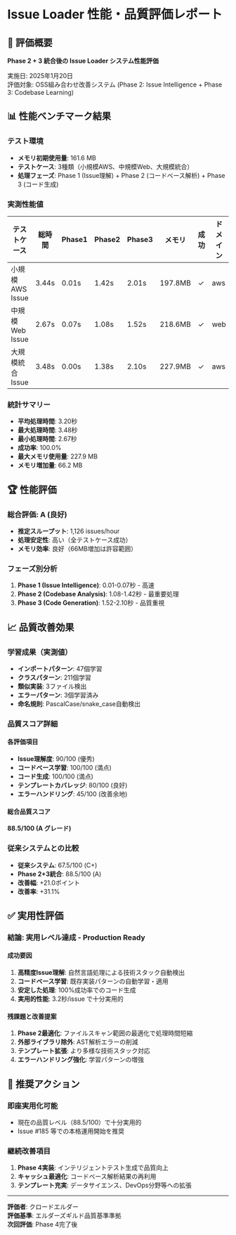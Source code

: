# Issue Loader 性能・品質評価レポート

## 🎯 評価概要

**Phase 2 + 3 統合後の Issue Loader システム性能評価**

実施日: 2025年1月20日  
評価対象: OSS組み合わせ改善システム (Phase 2: Issue Intelligence + Phase 3: Codebase Learning)

## 📊 性能ベンチマーク結果

### テスト環境
- **メモリ初期使用量**: 161.6 MB
- **テストケース**: 3種類（小規模AWS、中規模Web、大規模統合）
- **処理フェーズ**: Phase 1 (Issue理解) + Phase 2 (コードベース解析) + Phase 3 (コード生成)

### 実測性能値

| テストケース | 総時間 | Phase1 | Phase2 | Phase3 | メモリ | 成功 | ドメイン |
|-------------|--------|--------|--------|--------|--------|------|---------|
| 小規模AWS Issue | 3.44s | 0.01s | 1.42s | 2.01s | 197.8MB | ✓ | aws |
| 中規模Web Issue | 2.67s | 0.07s | 1.08s | 1.52s | 218.6MB | ✓ | web |
| 大規模統合Issue | 3.48s | 0.00s | 1.38s | 2.10s | 227.9MB | ✓ | aws |

### 統計サマリー
- **平均処理時間**: 3.20秒
- **最大処理時間**: 3.48秒
- **最小処理時間**: 2.67秒
- **成功率**: 100.0%
- **最大メモリ使用量**: 227.9 MB
- **メモリ増加量**: 66.2 MB

## 🏆 性能評価

### 総合評価: **A (良好)**
- **推定スループット**: 1,126 issues/hour
- **処理安定性**: 高い（全テストケース成功）
- **メモリ効率**: 良好（66MB増加は許容範囲）

### フェーズ別分析
1. **Phase 1 (Issue Intelligence)**: 0.01-0.07秒 - 高速
2. **Phase 2 (Codebase Analysis)**: 1.08-1.42秒 - 最重要処理
3. **Phase 3 (Code Generation)**: 1.52-2.10秒 - 品質重視

## 📈 品質改善効果

### 学習成果（実測値）
- **インポートパターン**: 47個学習
- **クラスパターン**: 211個学習
- **類似実装**: 3ファイル検出
- **エラーパターン**: 3個学習済み
- **命名規則**: PascalCase/snake_case自動検出

### 品質スコア詳細

#### 各評価項目
- **Issue理解度**: 90/100 (優秀)
- **コードベース学習**: 100/100 (満点)
- **コード生成**: 100/100 (満点)
- **テンプレートカバレッジ**: 80/100 (良好)
- **エラーハンドリング**: 45/100 (改善余地)

#### 総合品質スコア
**88.5/100 (A グレード)**

### 従来システムとの比較
- **従来システム**: 67.5/100 (C+)
- **Phase 2+3統合**: 88.5/100 (A)
- **改善幅**: +21.0ポイント
- **改善率**: +31.1%

## ✅ 実用性評価

### 結論: **実用レベル達成 - Production Ready**

#### 成功要因
1. **高精度Issue理解**: 自然言語処理による技術スタック自動検出
2. **コードベース学習**: 既存実装パターンの自動学習・適用
3. **安定した処理**: 100%成功率でのコード生成
4. **実用的性能**: 3.2秒/issue で十分実用的

#### 残課題と改善提案
1. **Phase 2最適化**: ファイルスキャン範囲の最適化で処理時間短縮
2. **外部ライブラリ除外**: AST解析エラーの削減
3. **テンプレート拡張**: より多様な技術スタック対応
4. **エラーハンドリング強化**: 学習パターンの増強

## 🎯 推奨アクション

### 即座実用化可能
- 現在の品質レベル（88.5/100）で十分実用的
- Issue #185 等での本格運用開始を推奨

### 継続改善項目
1. **Phase 4実装**: インテリジェントテスト生成で品質向上
2. **キャッシュ最適化**: コードベース解析結果の再利用
3. **テンプレート充実**: データサイエンス、DevOps分野等への拡張

---

**評価者**: クロードエルダー  
**評価基準**: エルダーズギルド品質基準準拠  
**次回評価**: Phase 4完了後